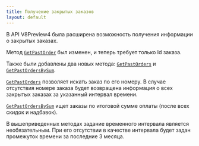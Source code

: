 ```yaml
---
title: Получение закрытых заказов
layout: default
---
```


В API V8Preview4 была расширена возможность получения информации о закрытых заказах.

 
Метод [`GetPastOrder`](https://iiko.github.io/front.api.sdk/v8/html/M_Resto_Front_Api_IOperationService_GetPastOrder.htm) был изменен, и теперь требует только Id заказа.

Также были добавлены два новых метода:
[`GetPastOrders`](https://iiko.github.io/front.api.sdk/v8/html/M_Resto_Front_Api_IOperationService_GetPastOrders.htm) и
[`GetPastOrdersBySum`](https://iiko.github.io/front.api.sdk/v8/html/M_Resto_Front_Api_IOperationService_GetPastOrdersBySum.htm).

[`GetPastOrders`](https://iiko.github.io/front.api.sdk/v8/html/M_Resto_Front_Api_IOperationService_GetPastOrders.htm)
позволяет искать заказ по его номеру.
В случае отсутствия номере заказа будет возвращена информация о всех закрытых заказах за указанный интервал времени.

[`GetPastOrdersBySum`](https://iiko.github.io/front.api.sdk/v8/html/M_Resto_Front_Api_IOperationService_GetPastOrdersBySum.htm)
ищет заказы по итоговой сумме оплаты (после всех скидок и надбавок).

В вышеприведенных методах задание временного интервала является необязательным.
При его отсутствии в качестве интервала будет задан промежуток времени за последние 3 месяца. 
